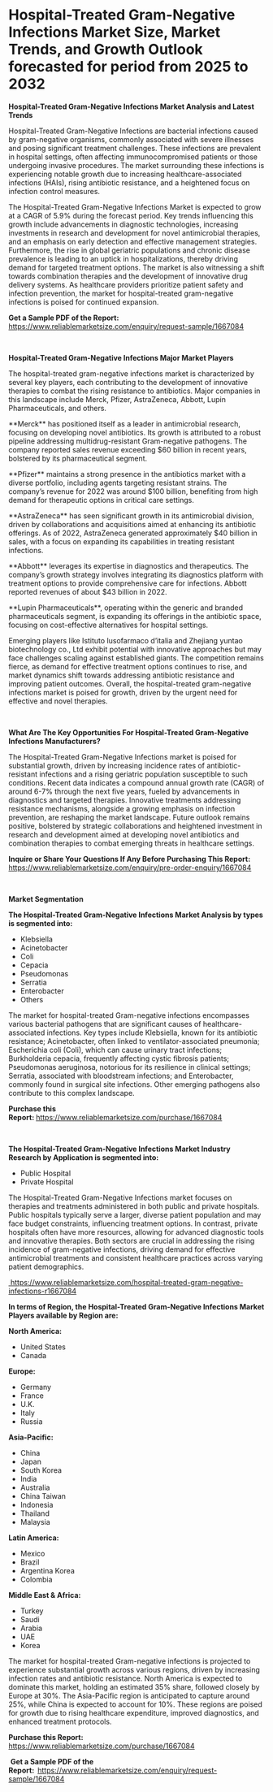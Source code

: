 <p><h1>Hospital-Treated Gram-Negative Infections Market Size, Market Trends, and Growth Outlook forecasted for period from 2025 to 2032</h1></p><p><strong>Hospital-Treated Gram-Negative Infections Market Analysis and Latest Trends</strong></p>
<p><p>Hospital-Treated Gram-Negative Infections are bacterial infections caused by gram-negative organisms, commonly associated with severe illnesses and posing significant treatment challenges. These infections are prevalent in hospital settings, often affecting immunocompromised patients or those undergoing invasive procedures. The market surrounding these infections is experiencing notable growth due to increasing healthcare-associated infections (HAIs), rising antibiotic resistance, and a heightened focus on infection control measures.</p><p>The Hospital-Treated Gram-Negative Infections Market is expected to grow at a CAGR of 5.9% during the forecast period. Key trends influencing this growth include advancements in diagnostic technologies, increasing investments in research and development for novel antimicrobial therapies, and an emphasis on early detection and effective management strategies. Furthermore, the rise in global geriatric populations and chronic disease prevalence is leading to an uptick in hospitalizations, thereby driving demand for targeted treatment options. The market is also witnessing a shift towards combination therapies and the development of innovative drug delivery systems. As healthcare providers prioritize patient safety and infection prevention, the market for hospital-treated gram-negative infections is poised for continued expansion.</p></p>
<p><strong>Get a Sample PDF of the Report:&nbsp;</strong> <a href="https://www.reliablemarketsize.com/enquiry/request-sample/1667084?utm_campaign=2462&utm_medium=2&utm_source=Github&utm_content=ia&utm_term=13042025&utm_id=hospital-treated-gram-negative-infections">https://www.reliablemarketsize.com/enquiry/request-sample/1667084</a></p>
<p>&nbsp;</p>
<p><strong>Hospital-Treated Gram-Negative Infections Major Market Players</strong></p>
<p><p>The hospital-treated gram-negative infections market is characterized by several key players, each contributing to the development of innovative therapies to combat the rising resistance to antibiotics. Major companies in this landscape include Merck, Pfizer, AstraZeneca, Abbott, Lupin Pharmaceuticals, and others.</p><p>**Merck** has positioned itself as a leader in antimicrobial research, focusing on developing novel antibiotics. Its growth is attributed to a robust pipeline addressing multidrug-resistant Gram-negative pathogens. The company reported sales revenue exceeding $60 billion in recent years, bolstered by its pharmaceutical segment.</p><p>**Pfizer** maintains a strong presence in the antibiotics market with a diverse portfolio, including agents targeting resistant strains. The company’s revenue for 2022 was around $100 billion, benefiting from high demand for therapeutic options in critical care settings.</p><p>**AstraZeneca** has seen significant growth in its antimicrobial division, driven by collaborations and acquisitions aimed at enhancing its antibiotic offerings. As of 2022, AstraZeneca generated approximately $40 billion in sales, with a focus on expanding its capabilities in treating resistant infections.</p><p>**Abbott** leverages its expertise in diagnostics and therapeutics. The company’s growth strategy involves integrating its diagnostics platform with treatment options to provide comprehensive care for infections. Abbott reported revenues of about $43 billion in 2022.</p><p>**Lupin Pharmaceuticals**, operating within the generic and branded pharmaceuticals segment, is expanding its offerings in the antibiotic space, focusing on cost-effective alternatives for hospital settings.</p><p>Emerging players like Istituto lusofarmaco d’italia and Zhejiang yuntao biotechnology co., Ltd exhibit potential with innovative approaches but may face challenges scaling against established giants. The competition remains fierce, as demand for effective treatment options continues to rise, and market dynamics shift towards addressing antibiotic resistance and improving patient outcomes. Overall, the hospital-treated gram-negative infections market is poised for growth, driven by the urgent need for effective and novel therapies.</p></p>
<p>&nbsp;</p>
<p><strong>What Are The Key Opportunities For Hospital-Treated Gram-Negative Infections Manufacturers?</strong></p>
<p><p>The Hospital-Treated Gram-Negative Infections market is poised for substantial growth, driven by increasing incidence rates of antibiotic-resistant infections and a rising geriatric population susceptible to such conditions. Recent data indicates a compound annual growth rate (CAGR) of around 6-7% through the next five years, fueled by advancements in diagnostics and targeted therapies. Innovative treatments addressing resistance mechanisms, alongside a growing emphasis on infection prevention, are reshaping the market landscape. Future outlook remains positive, bolstered by strategic collaborations and heightened investment in research and development aimed at developing novel antibiotics and combination therapies to combat emerging threats in healthcare settings.</p></p>
<p><strong>Inquire or Share Your Questions If Any Before Purchasing This Report:</strong> <a href="https://www.reliablemarketsize.com/enquiry/pre-order-enquiry/1667084?utm_campaign=2462&utm_medium=2&utm_source=Github&utm_content=ia&utm_term=13042025&utm_id=hospital-treated-gram-negative-infections">https://www.reliablemarketsize.com/enquiry/pre-order-enquiry/1667084</a></p>
<p>&nbsp;</p>
<p><strong>Market Segmentation</strong></p>
<p><strong>The Hospital-Treated Gram-Negative Infections Market Analysis by types is segmented into:</strong></p>
<p><ul><li>Klebsiella</li><li>Acinetobacter</li><li>Coli</li><li>Cepacia</li><li>Pseudomonas</li><li>Serratia</li><li>Enterobacter</li><li>Others</li></ul></p>
<p><p>The market for hospital-treated Gram-negative infections encompasses various bacterial pathogens that are significant causes of healthcare-associated infections. Key types include Klebsiella, known for its antibiotic resistance; Acinetobacter, often linked to ventilator-associated pneumonia; Escherichia coli (Coli), which can cause urinary tract infections; Burkholderia cepacia, frequently affecting cystic fibrosis patients; Pseudomonas aeruginosa, notorious for its resilience in clinical settings; Serratia, associated with bloodstream infections; and Enterobacter, commonly found in surgical site infections. Other emerging pathogens also contribute to this complex landscape.</p></p>
<p><strong>Purchase this Report:&nbsp;</strong><a href="https://www.reliablemarketsize.com/purchase/1667084?utm_campaign=2462&utm_medium=2&utm_source=Github&utm_content=ia&utm_term=13042025&utm_id=hospital-treated-gram-negative-infections">https://www.reliablemarketsize.com/purchase/1667084</a></p>
<p>&nbsp;</p>
<p><strong>The Hospital-Treated Gram-Negative Infections Market Industry Research by Application is segmented into:</strong></p>
<p><ul><li>Public Hospital</li><li>Private Hospital</li></ul></p>
<p><p>The Hospital-Treated Gram-Negative Infections market focuses on therapies and treatments administered in both public and private hospitals. Public hospitals typically serve a larger, diverse patient population and may face budget constraints, influencing treatment options. In contrast, private hospitals often have more resources, allowing for advanced diagnostic tools and innovative therapies. Both sectors are crucial in addressing the rising incidence of gram-negative infections, driving demand for effective antimicrobial treatments and consistent healthcare practices across varying patient demographics.</p></p>
<p><a href="https://www.reliablemarketsize.com/hospital-treated-gram-negative-infections-r1667084?utm_campaign=2462&utm_medium=2&utm_source=Github&utm_content=ia&utm_term=13042025&utm_id=hospital-treated-gram-negative-infections">&nbsp;https://www.reliablemarketsize.com/hospital-treated-gram-negative-infections-r1667084</a></p>
<p><strong>In terms of Region, the Hospital-Treated Gram-Negative Infections Market Players available by Region are:</strong></p>
<p>
    <p> <strong> North America: </strong>
        <ul>
            <li>United States</li>
            <li>Canada</li>
        </ul>
        </p> 
    <p> <strong> Europe: </strong>
        <ul>
            <li>Germany</li>
            <li>France</li>
            <li>U.K.</li>
            <li>Italy</li>
            <li>Russia</li>
        </ul>
        </p> 
    <p> <strong> Asia-Pacific: </strong>
        <ul>
            <li>China</li>
            <li>Japan</li>
            <li>South Korea</li>
            <li>India</li>
            <li>Australia</li>
            <li>China Taiwan</li>
            <li>Indonesia</li>
            <li>Thailand</li>
            <li>Malaysia</li>
        </ul>
        </p> 
    <p> <strong> Latin America: </strong>
        <ul>
            <li>Mexico</li>
            <li>Brazil</li>
            <li>Argentina Korea</li>
            <li>Colombia</li>
        </ul>
        </p> 
    <p> <strong> Middle East & Africa: </strong>
        <ul>
            <li>Turkey</li>
            <li>Saudi</li>
            <li>Arabia</li>
            <li>UAE</li>
            <li>Korea</li>
        </ul>
    </p>
    </p>
<p><p>The market for hospital-treated Gram-negative infections is projected to experience substantial growth across various regions, driven by increasing infection rates and antibiotic resistance. North America is expected to dominate this market, holding an estimated 35% share, followed closely by Europe at 30%. The Asia-Pacific region is anticipated to capture around 25%, while China is expected to account for 10%. These regions are poised for growth due to rising healthcare expenditure, improved diagnostics, and enhanced treatment protocols.</p></p>
<p><strong>Purchase this Report: </strong><a href="https://www.reliablemarketsize.com/purchase/1667084?utm_campaign=2462&utm_medium=2&utm_source=Github&utm_content=ia&utm_term=13042025&utm_id=hospital-treated-gram-negative-infections">https://www.reliablemarketsize.com/purchase/1667084</a></p>
<p>&nbsp;<strong>Get a Sample PDF of the Report:&nbsp;&nbsp;</strong><a href="https://www.reliablemarketsize.com/enquiry/request-sample/1667084?utm_campaign=2462&utm_medium=2&utm_source=Github&utm_content=ia&utm_term=13042025&utm_id=hospital-treated-gram-negative-infections">https://www.reliablemarketsize.com/enquiry/request-sample/1667084</a></p>
<p><strong></strong></p>
<p><p></p><p></p><p></p></p>